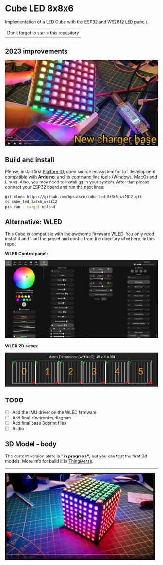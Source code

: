 # Cube LED 8x8x6

Implementation of a LED Cube with the ESP32 and WS2812 LED panels.

<table>
	<tr>
		<td>
			Don't forget to star ⭐ this repository
		</td>
	</tr>
</table>

## 2023 improvements

[![2023 Improvements](photos/improvements_video.jpg)](https://youtu.be/n3Il7YY6cuw?si=VEuiso4gGK9vzJ8l)

## Build and install

Please, install first [PlatformIO](http://platformio.org/), open source ecosystem for IoT development compatible with **Arduino**, and its command line tools (Windows, MacOs and Linux). Also, you may need to install [git](http://git-scm.com/) in your system. After that please connect your ESP32 board and run the next lines:

``` bash
git clone https://github.com/hpsaturn/cube_led_8x8x6_ws2812.git
cd cube_led_8x8x6_ws2812 
pio run --target upload
```

## Alternative: WLED

This Cube is compatible with the awesome firmware [WLED](https://github.com/Aircoookie/WLED#readme). You only need install it and load the preset and config from the directory `wled` here, in this repo.

**WLED Control panel:**

![WLED Control Panel](photos/wled01.jpg)

**WLED 2D setup:**

![WLED 2D setuo](photos/wled00.jpg)

## TODO

- [ ] Add the IMU driver on the WLED firmware
- [ ] Add final electronics diagram
- [ ] Add final base 3dprint files
- [ ] Audio

## 3D Model - body

The current version state is **"in progress"**, but you can test the first 3d models. More info for build it in [Thingiverse](https://www.thingiverse.com/hpsaturn/about).

---

<a href="https://youtu.be/KPNUmPd9I_Y" target="_blank"><img src="https://github.com/hpsaturn/cube_led_8x8x6_ws2812/blob/master/photos/youtube.jpg" alt="3D Cube LED 8x8x6" width="484" border="5" /></a>
